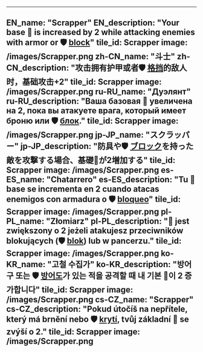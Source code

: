 ---

EN_name: "Scrapper"
EN_description: "Your base 🔸 is increased by 2 while attacking enemies with armor or 🛡️️ <u>block</u>"
tile_id: Scrapper
image: /images/Scrapper.png
zh-CN_name: "斗士"
zh-CN_description: "攻击拥有护甲或者🛡️️ <u>格挡</u>的敌人时，基础攻击+2"
tile_id: Scrapper
image: /images/Scrapper.png
ru-RU_name: "Дуэлянт"
ru-RU_description: "Ваша базовая 🔸 увеличена на 2, пока вы атакуете врага, который имеет броню или 🛡️️ <u>блок</u>."
tile_id: Scrapper
image: /images/Scrapper.png
jp-JP_name: "スクラッパー"
jp-JP_description: "防具や🛡️️ <u>ブロック</u>を持った敵を攻撃する場合、基礎🔸が2増加する"
tile_id: Scrapper
image: /images/Scrapper.png
es-ES_name: "Chatarrero"
es-ES_description: "Tu 🔸 base se incrementa en 2 cuando atacas enemigos con armadura o 🛡️️ <u>bloqueo</u>"
tile_id: Scrapper
image: /images/Scrapper.png
pl-PL_name: "Złomiarz"
pl-PL_description: "🔸 jest zwiększony o 2 jeżeli atakujesz przeciwników blokujących (🛡️️ <u>blok</u>) lub w pancerzu."
tile_id: Scrapper
image: /images/Scrapper.png
ko-KR_name: "고철 수집가"
ko-KR_description: "방어구 또는 🛡️️ <u>방어도</u>가 있는 적을 공격할 때 내 기본 🔸이 2 증가합니다"
tile_id: Scrapper
image: /images/Scrapper.png
cs-CZ_name: "Scrapper"
cs-CZ_description: "Pokud útočíš na nepřítele, který má brnění nebo 🛡️️ <u>krytí</u>, tvůj základní 🔸 se zvýší o 2."
tile_id: Scrapper
image: /images/Scrapper.png
---